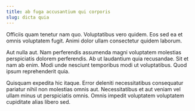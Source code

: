 ```yaml
---
title: ab fuga accusantium qui corporis
slug: dicta quia
---
```


Officiis quam tenetur nam quo. Voluptatibus vero quidem. Eos sed ea et omnis voluptatem fugit. Animi dolor ullam consectetur quidem laborum.

Aut nulla aut. Nam perferendis assumenda magni voluptatem molestias perspiciatis dolorem perferendis. Ab ut laudantium quia recusandae. Sit et nam ab enim. Modi unde nesciunt temporibus modi ut voluptatibus. Quod ipsum reprehenderit quia.

Quisquam expedita hic itaque. Error deleniti necessitatibus consequatur pariatur nihil non molestias omnis aut. Necessitatibus et aut veniam vel ullam minus ut perspiciatis omnis. Omnis impedit voluptatem voluptatem cupiditate alias libero sed.
